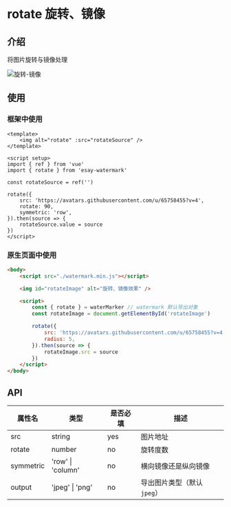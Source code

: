 # rotate 旋转、镜像

## 介绍

将图片旋转与镜像处理

![旋转-镜像](https://vitepress-source.oss-cn-beijing.aliyuncs.com/typoraimage-20221119110657033.png)

## 使用

### 框架中使用

```vue
<template>
	<img alt="rotate" :src="rotateSource" />
</template>

<script setup>
import { ref } from 'vue'
import { rotate } from 'esay-watermark'

const rotateSource = ref('')

rotate({
	src: 'https://avatars.githubusercontent.com/u/65758455?v=4',
	rotate: 90,
	symmetric: 'row',
}).then(source => {
	rotateSource.value = source
})
</script>
```

### 原生页面中使用

```html
<body>
	<script src="./watermark.min.js"></script>

	<img id="rotateImage" alt="旋转、镜像效果" />

	<script>
		const { rotate } = waterMarker // watermark 默认导出对象
		const rotateImage = document.getElementById('rotateImage')

		rotate({
			src: 'https://avatars.githubusercontent.com/u/65758455?v=4',
			radius: 5,
		}).then(source => {
			rotateImage.src = source
		})
	</script>
</body>
```

## API

| 属性名    | 类型              | 是否必填 | 描述                       |
| --------- | ----------------- | -------- | -------------------------- |
| src       | string            | yes      | 图片地址                   |
| rotate    | number            | no       | 旋转度数                   |
| symmetric | 'row' \| 'column' | no       | 横向镜像还是纵向镜像       |
| output    | 'jpeg' \| 'png'   | no       | 导出图片类型（默认`jpeg`） |
